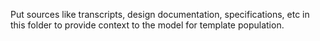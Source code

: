 Put sources like transcripts, design documentation, specifications, etc in this folder to provide context to the model for template population.
